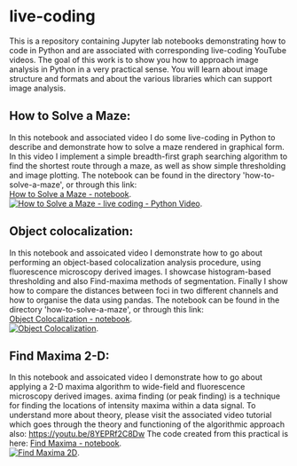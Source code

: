 # live-coding
This is a repository containing Jupyter lab notebooks demonstrating how to code in Python and are associated with corresponding live-coding YouTube videos. The goal of this work is to show you how to approach image analysis in Python in a very practical sense. You will learn about image structure and formats and about the various libraries which can support image analysis.

## How to Solve a Maze:

In this notebook and associated video I do some live-coding in Python to describe and demonstrate how to solve a maze rendered in graphical form. In this video I implement a simple breadth-first graph searching algorithm to find the shortest route through a maze, as well as show simple thresholding and image plotting. The notebook can be found in the directory 'how-to-solve-a-maze', or through this link:    
[How to Solve a Maze - notebook](https://github.com/dwaithe/live-coding/blob/main/how-to-solve-a-maze/How-to-solve-a-maze.ipynb).  
[![How to Solve a Maze - live coding - Python Video](http://img.youtube.com/vi/1KHgCRs-x1M/0.jpg)](https://www.youtube.com/watch?v=GFt2XhUZQy0 "How to Solve a Maze - live coding - Python - image analysis"). 

## Object colocalization:

In this notebook and assoicated video I demonstrate how to go about performing an object-based colocalization analysis procedure, using fluorescence microscopy derived images. I showcase histogram-based thresholding and also Find-maxima methods of segmentation. Finally I show how to compare the distances between foci in two different channels and how to organise the data using pandas. The notebook can be found in the directory 'how-to-solve-a-maze', or through this link:    
[Object Colocalization - notebook](https://github.com/dwaithe/live-coding/blob/main/object-colocalization/object_coloc.ipynb).  
[![Object Colocalization](http://img.youtube.com/vi/GFt2XhUZQy0/0.jpg)](http://www.youtube.com/watch?v=GFt2XhUZQy0 "Object Colocalization - live coding - bioimage analysis"). 

## Find Maxima 2-D:

In this notebook and assoicated video I demonstrate how to go about applying a 2-D maxima algorithm to wide-field and fluorescence microscopy derived images. axima finding (or peak finding) is a technique for finding the locations of intensity maxima within a data signal. To understand more about theory, please visit the associated video tutorial which goes through the theory and functioning of the algorithmic approach also: https://youtu.be/8YEPRf2C8Dw
The code created from this practical is here:
[Find Maxima - notebook](https://github.com/dwaithe/live-coding/blob/main/find-maxima/live-coding-find-maxima.ipynb).  
[![Find Maxima 2D](http://img.youtube.com/9wvPsEzRWzI/0.jpg)](https://youtu.be/9wvPsEzRWzI "Find Maxima 2D - live coding - bioimage analysis"). 

